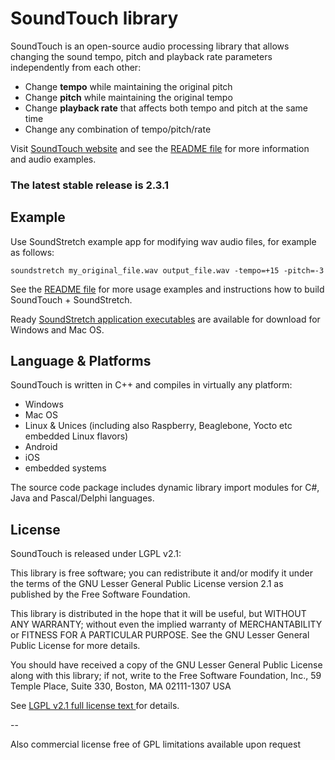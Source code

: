# SoundTouch library

SoundTouch is an open-source audio processing library that allows changing the sound tempo, pitch and playback rate parameters independently from each other:
* Change **tempo** while maintaining the original pitch
* Change **pitch** while maintaining the original tempo
* Change **playback rate** that affects both tempo and pitch at the
same time
* Change any combination of tempo/pitch/rate

Visit [SoundTouch website](https://www.surina.net/soundtouch) and see the [README file](README.html) for more information and audio examples.

### The latest stable release is 2.3.1

## Example

Use SoundStretch example app for modifying wav audio files, for example as follows:

```
soundstretch my_original_file.wav output_file.wav -tempo=+15 -pitch=-3
```

See the [README file](http://soundtouch.surina.net/README.html) for more usage examples and instructions how to build SoundTouch + SoundStretch.

Ready [SoundStretch application executables](https://www.surina.net/soundtouch/download.html) are available for download for Windows and Mac OS.

## Language & Platforms

SoundTouch is written in C++ and compiles in virtually any platform:
* Windows
* Mac OS
* Linux & Unices (including also Raspberry, Beaglebone, Yocto etc embedded Linux flavors)
* Android
* iOS
* embedded systems

The source code package includes dynamic library import modules for C#, Java and Pascal/Delphi languages.

## License

SoundTouch is released under LGPL v2.1:

This library is free software; you can redistribute it and/or modify it under the terms of the GNU Lesser General Public License version 2.1 as published by the Free Software Foundation.

This library is distributed in the hope that it will be useful, but WITHOUT ANY WARRANTY; without even the implied warranty of MERCHANTABILITY or FITNESS FOR A PARTICULAR PURPOSE. See the GNU Lesser General Public License for more details.

You should have received a copy of the GNU Lesser General Public License along with this library; if not, write to the Free Software Foundation, Inc., 59 Temple Place, Suite 330, Boston, MA 02111-1307 USA

See [LGPL v2.1 full license text ](https://www.gnu.org/licenses/old-licenses/lgpl-2.1.html) for details.

--

Also commercial license free of GPL limitations available upon request
